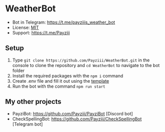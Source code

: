 # WeatherBot

- Bot in Telegram: https://t.me/payziiis_weather_bot
- License: [MIT](https://github.com/Payziii/WeatherBot/blob/main/LICENSE)
- Support: https://t.me/Payziii

## Setup

1. Type `git clone https://github.com/Payziii/WeatherBot.git` in the console to clone the repository and `cd WeatherBot` to navigate to the bot folder
2. Install the required packages with the `npm i` command
3. Create .env file and fill it out using the [template](https://github.com/Payziii/WeatherBot/blob/main/.env-example)
4. Run the bot with the command `npm run start`

## My other projects

- PayziBot: https://github.com/Payziii/PayziBot [Discord bot]
- CheckSpellingBot: https://github.com/Payziii/CheckSpellingBot [Telegram bot]
